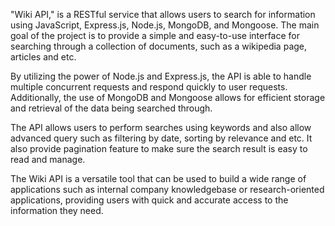 "Wiki API," is a RESTful service that allows users to search for information using JavaScript, Express.js, Node.js, MongoDB, and Mongoose. The main goal of the project is to provide a simple and easy-to-use interface for searching through a collection of documents, such as a wikipedia page, articles and etc.

By utilizing the power of Node.js and Express.js, the API is able to handle multiple concurrent requests and respond quickly to user requests. Additionally, the use of MongoDB and Mongoose allows for efficient storage and retrieval of the data being searched through.

The API allows users to perform searches using keywords and also allow advanced query such as filtering by date, sorting by relevance and etc. It also provide pagination feature to make sure the search result is easy to read and manage.

The Wiki API is a versatile tool that can be used to build a wide range of applications such as internal company knowledgebase or research-oriented applications, providing users with quick and accurate access to the information they need.
